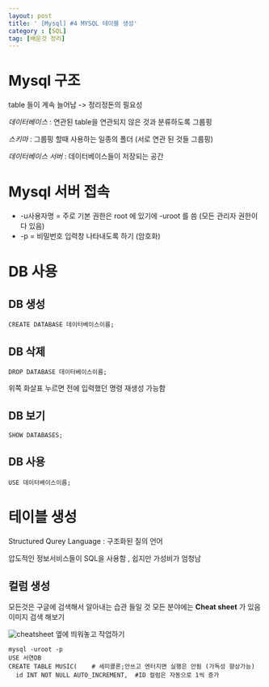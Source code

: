 ```yaml
---
layout: post
title: ' [Mysql] #4 MYSQL 테이블 생성'
category : [SQL]
tag: [배운것 정리]
---
```


# Mysql 구조 

table 들이 계속 늘어남 -> 정리정돈의 필요성 

*데이터베이스* : 연관된 table을 연관되지 않은 것과 분류하도록 그룹핑 

*스키마* : 그룹핑 할때 사용하는 일종의 폴더 (서로 연관 된 것들 그룹핑)

*데이터베이스 서버* : 데이터베이스들이 저장되는 공간

# Mysql 서버 접속 

* -u사용자명 = 주로 기본 권한은 root 에 있기에 -uroot 를 씀 (모든 관리자 권한이 다 있음) 
* -p = 비밀번호 입력창 나타내도록 하기 (암호화)

# DB 사용 
## DB 생성  

```
CREATE DATABASE 데이터베이스이름;
```
## DB 삭제

```
DROP DATABASE 데이터베이스이름;
```
위쪽 화살표 누르면 전에 입력했던 명령 재생성 가능함 

## DB 보기 

```
SHOW DATABASES;
```
## DB 사용

```
USE 데이터베이스이름;
```

# 테이블 생성 

Structured Qurey Language : 구조화된 질의 언어

압도적인 정보서비스들이 SQL을 사용함 , 쉽지만 가성비가 엄청남 

## 컬럼 생성 

모든것은 구글에 검색해서 알아내는 습관 들일 것 
모든 분야에는 **Cheat sheet** 가 있음 이미지 검색 해보기 

![cheatsheet](https://zentut.com//wp-content/uploads/2012/10/sqlcheatsheet.jpg)
옆에 띄워놓고 작업하기 

```
mysql -uroot -p
USE 서연DB
CREATE TABLE MUSIC(    # 세미콜론;안쓰고 엔터지면 실행은 안됨 (가독성 향상가능)
  id INT NOT NULL AUTO_INCREMENT,  #ID 컬럼은 자동으로 1씩 증가
```

























